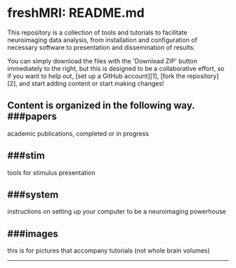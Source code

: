 freshMRI: README.md
==========

This repository is a collection of tools and tutorials to facilitate neuroimaging data analysis, from installation and configuration of necessary software to presentation and dissemination of results.

You can simply download the files with the 'Download ZIP' button immediately to the right, but this is designed to be a collaborative effort, so if you want to help out, [set up a GitHub account][1], [fork the repository][2], and start adding content or start making changes!


Content is organized in the following way.
###papers
---
academic publications, completed or in progress

###stim
---
tools for stimulus presentation

###system
---
instructions on setting up your computer to be a neuroimaging powerhouse

###images
---
this is for pictures that accompany tutorials (not whole brain volumes)


----------
